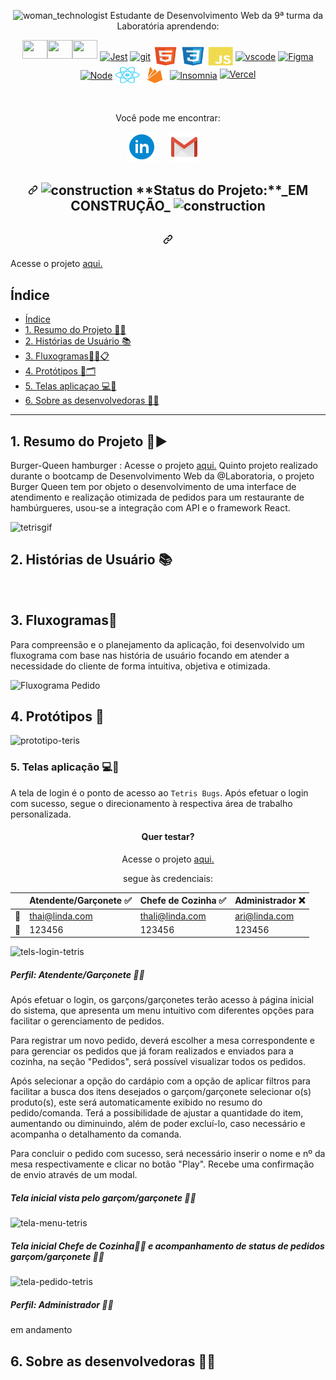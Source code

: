 <div align="center" dir="auto">
 
 <g-emoji class="g-emoji" alias="woman_technologist" fallback-src="https://github.githubassets.com/images/icons/emoji/unicode/1f469-1f4bb.png"><img class="emoji" alt="woman_technologist" height="20" width="20" src="https://github.githubassets.com/images/icons/emoji/unicode/1f469-1f4bb.png"></g-emoji>
 Estudante de Desenvolvimento Web da 9ª turma da Laboratória aprendendo:  <br>
 
 <a target="_blank" rel="noopener noreferrer nofollow" href="https://camo.githubusercontent.com/6c8e86dfc77346d4388b8e064db73017a210f18e2cd18e74779ea34f2d630f4a/68747470733a2f2f63646e2e6a7364656c6976722e6e65742f67682f64657669636f6e732f64657669636f6e2f69636f6e732f6769746875622f6769746875622d6f726967696e616c2e737667"><img src="https://camo.githubusercontent.com/6c8e86dfc77346d4388b8e064db73017a210f18e2cd18e74779ea34f2d630f4a/68747470733a2f2f63646e2e6a7364656c6976722e6e65742f67682f64657669636f6e732f64657669636f6e2f69636f6e732f6769746875622f6769746875622d6f726967696e616c2e737667" width="40" height="30" data-canonical-src="https://cdn.jsdelivr.net/gh/devicons/devicon/icons/github/github-original.svg" style="max-width: 100%;"></a><a target="_blank" rel="noopener noreferrer nofollow" href="https://camo.githubusercontent.com/1d58fcc772b862a9e1a39d95582a03723622e19fe151a71076e1f64044c9ec88/68747470733a2f2f63646e2e6a7364656c6976722e6e65742f67682f64657669636f6e732f64657669636f6e2f69636f6e732f7472656c6c6f2f7472656c6c6f2d706c61696e2e737667"><img src="https://camo.githubusercontent.com/1d58fcc772b862a9e1a39d95582a03723622e19fe151a71076e1f64044c9ec88/68747470733a2f2f63646e2e6a7364656c6976722e6e65742f67682f64657669636f6e732f64657669636f6e2f69636f6e732f7472656c6c6f2f7472656c6c6f2d706c61696e2e737667" width="40" height="30" data-canonical-src="https://cdn.jsdelivr.net/gh/devicons/devicon/icons/trello/trello-plain.svg" style="max-width: 100%;"></a><a target="_blank" rel="noopener noreferrer nofollow" href="https://camo.githubusercontent.com/62d363c0a14641c820fbb9810a5672937c38bb73258f6a3cf2bf86b56a74f9dc/68747470733a2f2f63646e2e6a7364656c6976722e6e65742f67682f64657669636f6e732f64657669636f6e2f69636f6e732f63616e76612f63616e76612d6f726967696e616c2e737667"><img src="https://camo.githubusercontent.com/62d363c0a14641c820fbb9810a5672937c38bb73258f6a3cf2bf86b56a74f9dc/68747470733a2f2f63646e2e6a7364656c6976722e6e65742f67682f64657669636f6e732f64657669636f6e2f69636f6e732f63616e76612f63616e76612d6f726967696e616c2e737667" width="40" height="30" data-canonical-src="https://cdn.jsdelivr.net/gh/devicons/devicon/icons/canva/canva-original.svg" style="max-width: 100%;"></a>
 <a target="_blank" rel="noopener noreferrer nofollow" href="https://camo.githubusercontent.com/fd37a0ed465d6e14411705324a0d21739377f54ab6d0ae146c68fca8777e16c7/68747470733a2f2f63646e2e6a7364656c6976722e6e65742f67682f64657669636f6e732f64657669636f6e2f69636f6e732f6a6573742f6a6573742d706c61696e2e737667"><img align="center" alt="Jest" height="30" width="40" src="https://camo.githubusercontent.com/fd37a0ed465d6e14411705324a0d21739377f54ab6d0ae146c68fca8777e16c7/68747470733a2f2f63646e2e6a7364656c6976722e6e65742f67682f64657669636f6e732f64657669636f6e2f69636f6e732f6a6573742f6a6573742d706c61696e2e737667" data-canonical-src="https://cdn.jsdelivr.net/gh/devicons/devicon/icons/jest/jest-plain.svg" style="max-width: 100%;"></a>
<a target="_blank" rel="noopener noreferrer nofollow" href="https://camo.githubusercontent.com/dc9e7e657b4cd5ba7d819d1a9ce61434bd0ddbb94287d7476b186bd783b62279/68747470733a2f2f63646e2e6a7364656c6976722e6e65742f67682f64657669636f6e732f64657669636f6e2f69636f6e732f6769742f6769742d6f726967696e616c2e737667"><img align="center" alt="git" height="30" width="40" src="https://camo.githubusercontent.com/dc9e7e657b4cd5ba7d819d1a9ce61434bd0ddbb94287d7476b186bd783b62279/68747470733a2f2f63646e2e6a7364656c6976722e6e65742f67682f64657669636f6e732f64657669636f6e2f69636f6e732f6769742f6769742d6f726967696e616c2e737667" data-canonical-src="https://cdn.jsdelivr.net/gh/devicons/devicon/icons/git/git-original.svg" style="max-width: 100%;"></a>
  <a target="_blank" rel="noopener noreferrer nofollow" href="https://raw.githubusercontent.com/devicons/devicon/master/icons/html5/html5-original.svg"><img align="center" alt="Rafa-HTML" height="30" width="40" src="https://raw.githubusercontent.com/devicons/devicon/master/icons/html5/html5-original.svg" style="max-width: 100%;"></a>
  <a target="_blank" rel="noopener noreferrer nofollow" href="https://raw.githubusercontent.com/devicons/devicon/master/icons/css3/css3-original.svg"><img align="center" alt="Rafa-CSS" height="30" width="40" src="https://raw.githubusercontent.com/devicons/devicon/master/icons/css3/css3-original.svg" style="max-width: 100%;"></a>
   <a target="_blank" rel="noopener noreferrer nofollow" href="https://raw.githubusercontent.com/devicons/devicon/master/icons/javascript/javascript-plain.svg"><img align="center" alt="Rafa-Js" height="30" width="40" src="https://raw.githubusercontent.com/devicons/devicon/master/icons/javascript/javascript-plain.svg" style="max-width: 100%;"></a>
  <a target="_blank" rel="noopener noreferrer nofollow" href="https://camo.githubusercontent.com/5fa137d222dde7b69acd22c6572a065ce3656e6ffa1f5e88c1b5c7a935af3cc6/68747470733a2f2f63646e2e6a7364656c6976722e6e65742f67682f64657669636f6e732f64657669636f6e2f69636f6e732f7673636f64652f7673636f64652d6f726967696e616c2e737667"><img align="center" alt="vscode" height="30" width="40" src="https://camo.githubusercontent.com/5fa137d222dde7b69acd22c6572a065ce3656e6ffa1f5e88c1b5c7a935af3cc6/68747470733a2f2f63646e2e6a7364656c6976722e6e65742f67682f64657669636f6e732f64657669636f6e2f69636f6e732f7673636f64652f7673636f64652d6f726967696e616c2e737667" data-canonical-src="https://cdn.jsdelivr.net/gh/devicons/devicon/icons/vscode/vscode-original.svg" style="max-width: 100%;"></a>
  <a target="_blank" rel="noopener noreferrer nofollow" href="https://camo.githubusercontent.com/cdd289ae72f33665800bc6a63936d5afa0454214d520945780894151112a055f/68747470733a2f2f63646e2e6a7364656c6976722e6e65742f67682f64657669636f6e732f64657669636f6e2f69636f6e732f6669676d612f6669676d612d6f726967696e616c2e737667"><img align="center" alt="Figma" height="30" width="40" src="https://camo.githubusercontent.com/cdd289ae72f33665800bc6a63936d5afa0454214d520945780894151112a055f/68747470733a2f2f63646e2e6a7364656c6976722e6e65742f67682f64657669636f6e732f64657669636f6e2f69636f6e732f6669676d612f6669676d612d6f726967696e616c2e737667" data-canonical-src="https://cdn.jsdelivr.net/gh/devicons/devicon/icons/figma/figma-original.svg" style="max-width: 100%;"></a>
  <a target="_blank" rel="noopener noreferrer nofollow" href="https://camo.githubusercontent.com/900baefb89e187c8b32cdbb3b440d1502fe8f30a1a335cc5dc5868af0142f8b1/68747470733a2f2f63646e2e6a7364656c6976722e6e65742f67682f64657669636f6e732f64657669636f6e2f69636f6e732f6e6f64656a732f6e6f64656a732d6f726967696e616c2e737667"><img align="center" alt="Node" height="30" width="40" src="https://camo.githubusercontent.com/900baefb89e187c8b32cdbb3b440d1502fe8f30a1a335cc5dc5868af0142f8b1/68747470733a2f2f63646e2e6a7364656c6976722e6e65742f67682f64657669636f6e732f64657669636f6e2f69636f6e732f6e6f64656a732f6e6f64656a732d6f726967696e616c2e737667" data-canonical-src="https://cdn.jsdelivr.net/gh/devicons/devicon/icons/nodejs/nodejs-original.svg" style="max-width: 100%;"></a>
  <a target="_blank" rel="noopener noreferrer nofollow" href="https://raw.githubusercontent.com/devicons/devicon/master/icons/react/react-original.svg"><img align="center" alt="React" height="30" width="40" src="https://raw.githubusercontent.com/devicons/devicon/master/icons/react/react-original.svg" style="max-width: 100%;"></a>
  <a target="_blank" rel="noopener noreferrer nofollow" href="https://raw.githubusercontent.com/devicons/devicon/master/icons/firebase/firebase-plain.svg"><img align="center" alt="Firebase" height="30" width="40" src="https://raw.githubusercontent.com/devicons/devicon/master/icons/firebase/firebase-plain.svg" style="max-width: 100%;"></a>
  <a target="_blank" rel="noopener noreferrer nofollow" href="https://user-images.githubusercontent.com/120285942/236062287-09f1bc78-7e35-45bc-b420-17b08bd4f81d.svg"><img align="center" alt="Insomnia" height="30" width="40" src="https://user-images.githubusercontent.com/120285942/236062287-09f1bc78-7e35-45bc-b420-17b08bd4f81d.svg" style="max-width: 100%;"></a>
 <a target="_blank" rel="noopener noreferrer nofollow" href="https://camo.githubusercontent.com/96043dbefba56315d23a9208ef8724d8e8f970d040fb4d384dcc9ddbb651a971/68747470733a2f2f7777772e7376677265706f2e636f6d2f73686f772f3335343531322f76657263656c2e737667"><img alt="Vercel" height="70" width="70" src="https://camo.githubusercontent.com/96043dbefba56315d23a9208ef8724d8e8f970d040fb4d384dcc9ddbb651a971/68747470733a2f2f7777772e7376677265706f2e636f6d2f73686f772f3335343531322f76657263656c2e737667" data-canonical-src="https://www.svgrepo.com/show/354512/vercel.svg" style="max-width: 100%;"></a>
 
<p dir="auto"><br> 
 
Você pode me encontrar:</p>
<p align="center" dir="auto">
 
<a href="https://www.linkedin.com/in/thalita-nascimento-3b087a98/" rel="nofollow"><img src="https://github.com/sarthak77/sarthak77/raw/master/icons/icons8-linkedin-circled-48.png" alt="LinkedIn" style="max-width: 100%;"></a> &nbsp; &nbsp;
<a href="mailto:thalita.secre@gmail.com"><img src="https://github.com/sarthak77/sarthak77/raw/master/icons/icons8-gmail-48.png" alt="Gmail" style="max-width: 100%;"></a> &nbsp; &nbsp;

</p>

   </div>

   <div align="center" dir="auto">
<h2 tabindex="-1" dir="auto"><a id="user-content---em-construção--" class="anchor" aria-hidden="true" href="#--em-construção--"><svg class="octicon octicon-link" viewBox="0 0 16 16" version="1.1" width="16" height="16" aria-hidden="true"><path d="m7.775 3.275 1.25-1.25a3.5 3.5 0 1 1 4.95 4.95l-2.5 2.5a3.5 3.5 0 0 1-4.95 0 .751.751 0 0 1 .018-1.042.751.751 0 0 1 1.042-.018 1.998 1.998 0 0 0 2.83 0l2.5-2.5a2.002 2.002 0 0 0-2.83-2.83l-1.25 1.25a.751.751 0 0 1-1.042-.018.751.751 0 0 1-.018-1.042Zm-4.69 9.64a1.998 1.998 0 0 0 2.83 0l1.25-1.25a.751.751 0 0 1 1.042.018.751.751 0 0 1 .018 1.042l-1.25 1.25a3.5 3.5 0 1 1-4.95-4.95l2.5-2.5a3.5 3.5 0 0 1 4.95 0 .751.751 0 0 1-.018 1.042.751.751 0 0 1-1.042.018 1.998 1.998 0 0 0-2.83 0l-2.5 2.5a1.998 1.998 0 0 0 0 2.83Z"></path></svg></a> <g-emoji class="g-emoji" alias="construction" fallback-src="https://github.githubassets.com/images/icons/emoji/unicode/1f6a7.png"><img class="emoji" alt="construction" height="20" width="20" src="https://github.githubassets.com/images/icons/emoji/unicode/1f6a7.png"></g-emoji>  **Status do Projeto:**_EM CONSTRUÇÃO_ <g-emoji class="g-emoji" alias="construction" fallback-src="https://github.githubassets.com/images/icons/emoji/unicode/1f6a7.png"><img class="emoji" alt="construction" height="20" width="20" src="https://github.githubassets.com/images/icons/emoji/unicode/1f6a7.png"></g-emoji> </h2><h2 tabindex="-1" dir="auto"><a id="user-content--" class="anchor" aria-hidden="true" href="#-"><svg class="octicon octicon-link" viewBox="0 0 16 16" version="1.1" width="16" height="16" aria-hidden="true"><path d="m7.775 3.275 1.25-1.25a3.5 3.5 0 1 1 4.95 4.95l-2.5 2.5a3.5 3.5 0 0 1-4.95 0 .751.751 0 0 1 .018-1.042.751.751 0 0 1 1.042-.018 1.998 1.998 0 0 0 2.83 0l2.5-2.5a2.002 2.002 0 0 0-2.83-2.83l-1.25 1.25a.751.751 0 0 1-1.042-.018.751.751 0 0 1-.018-1.042Zm-4.69 9.64a1.998 1.998 0 0 0 2.83 0l1.25-1.25a.751.751 0 0 1 1.042.018.751.751 0 0 1 .018 1.042l-1.25 1.25a3.5 3.5 0 1 1-4.95-4.95l2.5-2.5a3.5 3.5 0 0 1 4.95 0 .751.751 0 0 1-.018 1.042.751.751 0 0 1-1.042.018 1.998 1.998 0 0 0-2.83 0l-2.5 2.5a1.998 1.998 0 0 0 0 2.83Z"></path></svg></a> 
</h2></div>

Acesse o projeto [aqui.](https://burguerqueen-tetris-bugs.vercel.app/)

## Índice

- [Índice](#índice)
- [1. Resumo do Projeto 🍔🏪](#1-resumo-do-projeto-)
- [2. Histórias de Usuário 📚](#2-histórias-de-usuário-)
- [3. Fluxogramas📏📑📋](#3-fluxogramas)
- [4. Protótipos 🎨🗂️](#4-protótipos-)
- [5. Telas aplicaçao 💻📱](#5-telas-aplicação-)  
- [6. Sobre as desenvolvedoras 👩‍🎨](#6-sobre-as-desenvolvedoras-)
  
***

## 1. Resumo do Projeto 🍔▶️ 



Burger-Queen hamburger : Acesse o projeto [aqui.](https://burguerqueen-tetris-bugs.vercel.app/) Quinto projeto realizado durante o bootcamp de Desenvolvimento Web da @Laboratoria, o projeto Burger Queen tem por objeto o desenvolvimento de uma interface de atendimento e realização otimizada de pedidos para um restaurante de hambúrgueres, usou-se a integração com API e o framework React. 

 ![tetrisgif](https://github.com/THALINascimento/tetris-bugs/assets/114299360/f9c4433c-4206-4c7a-a484-197080ee12ac)

## 2. Histórias de Usuário 📚
<div align="center">
  <img>
</div>

## 3. Fluxogramas📝

Para compreensão e o planejamento da aplicação, foi desenvolvido um fluxograma com base nas história de usuário focando em atender a necessidade do cliente de forma intuitiva, objetiva e otimizada.

![Fluxograma Pedido](https://github.com/THALINascimento/tetris-bugs/assets/114299360/fb8a1d3d-5d25-419b-8c83-a29ccca7f0f4)

## 4. Protótipos 🎨
 
![prototipo-teris](https://github.com/THALINascimento/tetris-bugs/assets/114299360/9ddcc5ab-10b6-4da6-8ac5-5c2290cd433d)


### 5. Telas aplicação 💻📱

A tela de login é o ponto de acesso ao `Tetris Bugs`. Após efetuar o login com sucesso, segue o direcionamento à respectiva área de trabalho personalizada.  

<div align="center">
<h4> Quer testar? </h4>
 
Acesse o projeto [aqui.](https://burguerqueen-tetris-bugs.vercel.app/)
 
 segue às credenciais: 

|      |          Atendente/Garçonete   ✅      |      Chefe de Cozinha   ✅        |     Administrador ❌   |
|------|-------------------------|-------------------------|-------------------------|
|  📨  |     thai@linda.com    |    thali@linda.com  |  ari@linda.com       |
|  🔐  |         123456          |         123456          |        123456           |

</div>

![tels-login-tetris](https://github.com/THALINascimento/tetris-bugs/assets/114299360/2e1b2148-0ca6-477b-a05b-852368562b8f)

<h5> Perfil: Atendente/Garçonete 💁‍♀️</h5>

Após efetuar o login, os garçons/garçonetes terão acesso à página inicial do sistema, que apresenta um menu intuitivo com diferentes opções para facilitar o gerenciamento de pedidos.

Para registrar um novo pedido, deverá escolher a mesa correspondente e para gerenciar os pedidos que já foram realizados e enviados para a cozinha, na seção "Pedidos", será possível visualizar todos os pedidos. 

Após selecionar a opção do cardápio com a opção de aplicar filtros para facilitar a busca dos itens desejados o garçom/garçonete selecionar o(s) produto(s), este será automaticamente exibido no resumo do pedido/comanda. Terá a possibilidade de ajustar a quantidade do item, aumentando ou diminuindo, além de poder excluí-lo, caso necessário e acompanha o detalhamento da comanda.

Para concluir o pedido com sucesso, será necessário inserir o nome e nº da mesa respectivamente e clicar no botão "Play". Recebe uma confirmação de envio através de um modal. 

<h5> Tela inicial vista pelo garçom/garçonete 💁‍♀️ </h5>

![tela-menu-tetris](https://github.com/THALINascimento/tetris-bugs/assets/114299360/30055011-00fc-432c-bc4a-4cf29ebd63b4)

<h5> Tela inicial Chefe de Cozinha👩‍🍳 e acompanhamento de status de pedidos garçom/garçonete 💁‍♀️ </h5>

 ![tela-pedido-tetris](https://github.com/THALINascimento/tetris-bugs/assets/114299360/43c5a779-507f-490f-914b-2dec5cf0450d)

 <h5> Perfil: Administrador 👩‍💻 </h5> em andamento

## 6. Sobre as desenvolvedoras 👩‍🎨




